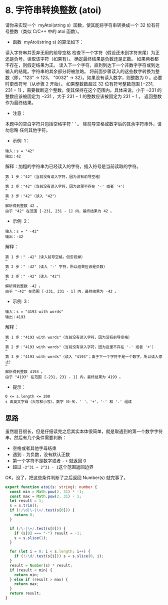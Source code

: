 # 8. 字符串转换整数 (atoi)

请你来实现一个  myAtoi(string s)  函数，使其能将字符串转换成一个 32 位有符号整数（类似 C/C++ 中的 atoi 函数）。

- 函数  myAtoi(string s) 的算法如下：

读入字符串并丢弃无用的前导空格
检查下一个字符（假设还未到字符末尾）为正还是负号，读取该字符（如果有）。 确定最终结果是负数还是正数。 如果两者都不存在，则假定结果为正。
读入下一个字符，直到到达下一个非数字字符或到达输入的结尾。字符串的其余部分将被忽略。
将前面步骤读入的这些数字转换为整数（即，"123" -> 123， "0032" -> 32）。如果没有读入数字，则整数为 0 。必要时更改符号（从步骤 2 开始）。
如果整数数超过 32 位有符号整数范围 [−231,  231 − 1] ，需要截断这个整数，使其保持在这个范围内。具体来说，小于 −231 的整数应该被固定为 −231 ，大于 231 − 1 的整数应该被固定为 231 − 1 。
返回整数作为最终结果。

- 注意：

本题中的空白字符只包括空格字符 ' ' 。
除前导空格或数字后的其余字符串外，请勿忽略 任何其他字符。

- 示例  1：

```
输入：s = "42"
输出：42
```

解释：加粗的字符串为已经读入的字符，插入符号是当前读取的字符。

```
第 1 步："42"（当前没有读入字符，因为没有前导空格）
^
第 2 步："42"（当前没有读入字符，因为这里不存在 '-' 或者 '+'）
^
第 3 步："42"（读入 "42"）
^
解析得到整数 42 。
由于 "42" 在范围 [-231, 231 - 1] 内，最终结果为 42 。
```

- 示例  2：

```
输入：s = " -42"
输出：-42
```

解释：

```
第 1 步：" -42"（读入前导空格，但忽视掉）
^
第 2 步：" -42"（读入 '-' 字符，所以结果应该是负数）
^
第 3 步：" -42"（读入 "42"）
^
解析得到整数 -42 。
由于 "-42" 在范围 [-231, 231 - 1] 内，最终结果为 -42 。
```

- 示例  3：

```
输入：s = "4193 with words"
输出：4193
```

解释：

```
第 1 步："4193 with words"（当前没有读入字符，因为没有前导空格）
^
第 2 步："4193 with words"（当前没有读入字符，因为这里不存在 '-' 或者 '+'）
^
第 3 步："4193 with words"（读入 "4193"；由于下一个字符不是一个数字，所以读入停止）
^
解析得到整数 4193 。
由于 "4193" 在范围 [-231, 231 - 1] 内，最终结果为 4193 。
```

- 提示：

```
0 <= s.length <= 200
s 由英文字母（大写和小写）、数字（0-9）、' '、'+'、'-' 和 '.' 组成
```

## 思路

虽然题目很长，但是仔细读完之后其实本体很简单，就是取遇到的第一个数字字符串，然后有几个条件需要判断：

- 空格或者其他字母结束
- 遇到 `-` 为负数，没有默认正数
- 第一个字符不是数字或者 `-` `+` 就返回 0
- 超过 `-2^31 ~ 2^31 - 1`这个范围返回边界

OK，没了，把这些条件判断了之后返回 Number(s) 就完事了。

```ts
export function atoi(s: string): number {
  const min = Math.pow(2, 31) * -1;
  const max = Math.pow(2, 31) - 1;
  let result = 1;
  s = s.trim();
  if (!/\d|\-|\+/.test(s[0])) {
    return 0;
  }

  if (/\-|\+/.test(s[0])) {
    if (s[0] === "-") result = -1;
    s = s.slice(1);
  }

  for (let i = 0; i < s.length; i++) {
    if (!/\d/.test(s[i])) s = s.slice(0, i);
  }
  result = Number(s) * result;
  if (result < min) {
    return min;
  } else if (result > max) {
    return max;
  }
  return result;
}
```
